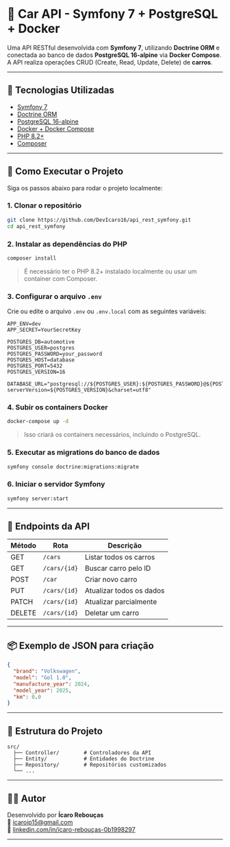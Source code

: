 # 🚗 Car API - Symfony 7 + PostgreSQL + Docker

Uma API RESTful desenvolvida com **Symfony 7**, utilizando **Doctrine ORM** e conectada ao banco de dados **PostgreSQL 16-alpine** via **Docker Compose**.  
A API realiza operações CRUD (Create, Read, Update, Delete) de **carros**.

---

## 🧰 Tecnologias Utilizadas

- [Symfony 7](https://symfony.com/)
- [Doctrine ORM](https://www.doctrine-project.org/)
- [PostgreSQL 16-alpine](https://hub.docker.com/_/postgres)
- [Docker + Docker Compose](https://docs.docker.com/compose/)
- [PHP 8.2+](https://www.php.net/)
- [Composer](https://getcomposer.org/)

---

## 🚀 Como Executar o Projeto

Siga os passos abaixo para rodar o projeto localmente:

### 1. Clonar o repositório

```bash
git clone https://github.com/DevIcaro16/api_rest_symfony.git
cd api_rest_symfony
```

### 2. Instalar as dependências do PHP

```bash
composer install
```

> É necessário ter o PHP 8.2+ instalado localmente ou usar um container com Composer.

### 3. Configurar o arquivo `.env`

Crie ou edite o arquivo `.env` ou `.env.local` com as seguintes variáveis:

```dotenv
APP_ENV=dev
APP_SECRET=YourSecretKey

POSTGRES_DB=automotive
POSTGRES_USER=postgres
POSTGRES_PASSWORD=your_password
POSTGRES_HOST=database
POSTGRES_PORT=5432
POSTGRES_VERSION=16

DATABASE_URL="postgresql://${POSTGRES_USER}:${POSTGRES_PASSWORD}@${POSTGRES_HOST}:${POSTGRES_PORT}/${POSTGRES_DB}?serverVersion=${POSTGRES_VERSION}&charset=utf8"
```

### 4. Subir os containers Docker

```bash
docker-compose up -d
```

> Isso criará os containers necessários, incluindo o PostgreSQL.

### 5. Executar as migrations do banco de dados

```bash
symfony console doctrine:migrations:migrate
```

### 6. Iniciar o servidor Symfony

```bash
symfony server:start
```

---

## 📡 Endpoints da API

| Método | Rota              | Descrição                     |
|--------|-------------------|-------------------------------|
| GET    | `/cars`           | Listar todos os carros        |
| GET    | `/cars/{id}`      | Buscar carro pelo ID          |
| POST   | `/car`            | Criar novo carro              |
| PUT    | `/cars/{id}`      | Atualizar todos os dados      |
| PATCH  | `/cars/{id}`      | Atualizar parcialmente        |
| DELETE | `/cars/{id}`      | Deletar um carro              |

---

## 📦 Exemplo de JSON para criação

```json
{
  "brand": "Volkswagen",
  "model": "Gol 1.0",
  "manufacture_year": 2024,
  "model_year": 2025,
  "km": 0.0
}
```

---

## 📂 Estrutura do Projeto

```
src/
  ├── Controller/        # Controladores da API
  ├── Entity/            # Entidades do Doctrine
  ├── Repository/        # Repositórios customizados
  └── ...
```

---


## 🧑‍💻 Autor

Desenvolvido por **Ícaro Rebouças**  
📧 [icaroip15@gmail.com](mailto:icaroip15@gmail.com)  
🔗 [linkedin.com/in/ícaro-rebouças-0b1998297](www.linkedin.com/in/ícaro-rebouças-0b1998297)

---
